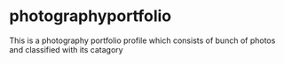 # photographyportfolio
This is a photography portfolio profile which consists of bunch of photos and classified with its catagory
